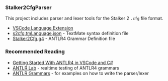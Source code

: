 ### Stalker2CfgParser

This project includes parser and lexer tools for the Stalker 2 `.cfg` file format.

- [VSCode Language Extension](./stalker2cfg-vscode/README.md)
- [s2cfg.tmLanguage.json](./stalker2cfg-vscode/syntaxes/s2cfg.tmLanguage.json) - TextMate syntax definition file
- [Stalker2Cfg.g4](./Stalker2CfgParser/grammar/Stalker2Cfg.g4) - ANTLR4 Grammar Definition file

### Recommended Reading

- [Getting Started With ANTLR4 in VSCode and C#](https://tomassetti.me/getting-started-with-antlr-in-csharp/)
- [ANTLR Lab](http://lab.antlr.org/) - realtime testing of ANTLR4 grammars
- [ANTLR Grammars](https://github.com/antlr/grammars-v4/tree/master) - for examples on how to write the parser/lexer
